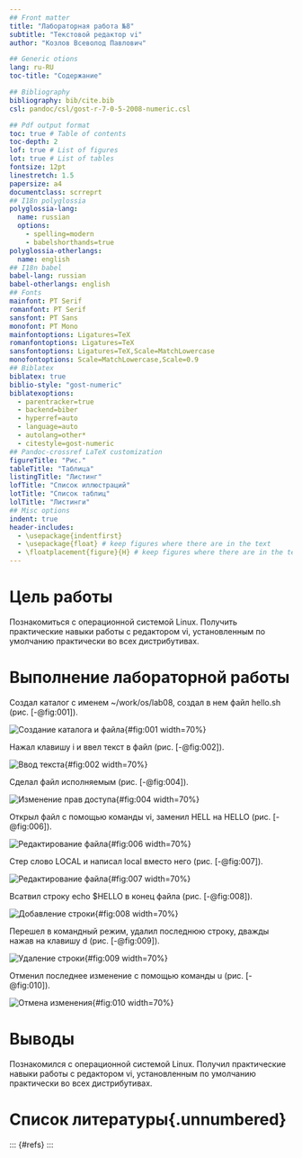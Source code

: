 ```yaml
---
## Front matter
title: "Лабораторная работа №8"
subtitle: "Текстовой редактор vi"
author: "Козлов Всеволод Павлович"

## Generic otions
lang: ru-RU
toc-title: "Содержание"

## Bibliography
bibliography: bib/cite.bib
csl: pandoc/csl/gost-r-7-0-5-2008-numeric.csl

## Pdf output format
toc: true # Table of contents
toc-depth: 2
lof: true # List of figures
lot: true # List of tables
fontsize: 12pt
linestretch: 1.5
papersize: a4
documentclass: scrreprt
## I18n polyglossia
polyglossia-lang:
  name: russian
  options:
	- spelling=modern
	- babelshorthands=true
polyglossia-otherlangs:
  name: english
## I18n babel
babel-lang: russian
babel-otherlangs: english
## Fonts
mainfont: PT Serif
romanfont: PT Serif
sansfont: PT Sans
monofont: PT Mono
mainfontoptions: Ligatures=TeX
romanfontoptions: Ligatures=TeX
sansfontoptions: Ligatures=TeX,Scale=MatchLowercase
monofontoptions: Scale=MatchLowercase,Scale=0.9
## Biblatex
biblatex: true
biblio-style: "gost-numeric"
biblatexoptions:
  - parentracker=true
  - backend=biber
  - hyperref=auto
  - language=auto
  - autolang=other*
  - citestyle=gost-numeric
## Pandoc-crossref LaTeX customization
figureTitle: "Рис."
tableTitle: "Таблица"
listingTitle: "Листинг"
lofTitle: "Список иллюстраций"
lotTitle: "Список таблиц"
lolTitle: "Листинги"
## Misc options
indent: true
header-includes:
  - \usepackage{indentfirst}
  - \usepackage{float} # keep figures where there are in the text
  - \floatplacement{figure}{H} # keep figures where there are in the text
---
```


# Цель работы

Познакомиться с операционной системой Linux. Получить практические навыки работы с редактором vi, установленным по умолчанию практически во всех дистрибутивах.

# Выполнение лабораторной работы

Создал каталог с именем ~/work/os/lab08, создал в нем файл hello.sh (рис. [-@fig:001]).

![Создание каталога и файла](image/1.png){#fig:001 width=70%}

Нажал клавишу i и ввел текст в файл (рис. [-@fig:002]).

![Ввод текста](image/2.png){#fig:002 width=70%}

Сделал файл исполняемым (рис. [-@fig:004]).

![Изменение прав доступа](image/4.png){#fig:004 width=70%}

Открыл файл с помощью команды vi, заменил HELL на HELLO (рис. [-@fig:006]).

![Редактирование файла](image/6.png){#fig:006 width=70%}

Стер слово LOCAL и написал local вместо него (рис. [-@fig:007]).

![Редактирование файла](image/7.png){#fig:007 width=70%}

Всатвил строку echo $HELLO в конец файла (рис. [-@fig:008]).

![Добавление строки](image/8.png){#fig:008 width=70%}

Перешел в командный режим, удалил последнюю строку, дважды нажав на клавишу d (рис. [-@fig:009]).

![Удаление строки](image/9.png){#fig:009 width=70%}

Отменил последнее изменение с помощью команды u (рис. [-@fig:010]).

![Отмена изменения](image/10.png){#fig:010 width=70%}

# Выводы

Познакомился с операционной системой Linux. Получил практические навыки работы с редактором vi, установленным по умолчанию практически во всех дистрибутивах.

# Список литературы{.unnumbered}

::: {#refs}
:::
